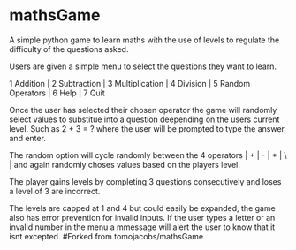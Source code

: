 # mathsGame
A simple python game to learn maths with the use of levels to regulate the difficulty of the questions asked.
<br>

Users are given a simple menu to select the questions they want to learn.

1 Addition  |  2 Subtraction  |  3 Multiplication  |  4 Division  |  5 Random Operators  |  6 Help  |  7 Quit

Once the user has selected their chosen operator the game will randomly select values to substitue into a question deepending on the users current level. Such as 2 + 3 = ? where the user will be prompted to type the answer and enter.

The random option will cycle randomly between the 4 operators | + | - | * | \ | and again randomly choses values based on the players level.

The player gains levels by completing 3 questions consecutively and loses a level of 3 are incorrect.

The levels are capped at 1 and 4 but could easily be expanded, the game also has error prevention for invalid inputs. If the user types a letter or an invalid number in the menu a mmessage will alert the user to know that it isnt excepted.
#Forked from tomojacobs/mathsGame
